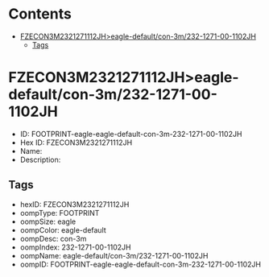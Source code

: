 



Contents
========

* [FZECON3M2321271112JH>eagle-default/con-3m/232-1271-00-1102JH](#fzecon3m2321271112jheagle-defaultcon-3m232-1271-00-1102jh)
	* [Tags](#tags)

# FZECON3M2321271112JH>eagle-default/con-3m/232-1271-00-1102JH

- ID: FOOTPRINT-eagle-eagle-default-con-3m-232-1271-00-1102JH
- Hex ID: FZECON3M2321271112JH
- Name: 
- Description: 

## Tags

- hexID: FZECON3M2321271112JH
- oompType: FOOTPRINT
- oompSize: eagle
- oompColor: eagle-default
- oompDesc: con-3m
- oompIndex: 232-1271-00-1102JH
- oompName: eagle-default/con-3m/232-1271-00-1102JH
- oompID: FOOTPRINT-eagle-eagle-default-con-3m-232-1271-00-1102JH
